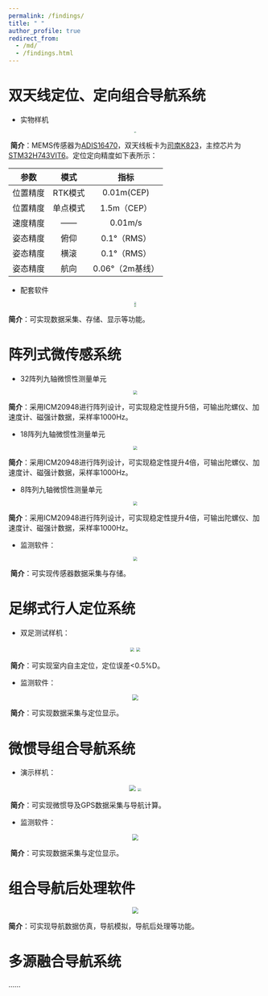 ```yaml
---
permalink: /findings/
title: " "
author_profile: true
redirect_from: 
  - /md/
  - /findings.html
---
```

# 双天线定位、定向组合导航系统

- 实物样机

<div align=center>
	<img src="..\images\MIMU_RTK_V1.jpg" style="zoom:20%;" />
</div>

​		**简介**：MEMS传感器为[ADIS16470](https://www.analog.com/cn/products/adis16470.html)，双天线板卡为[司南K823](https://www.sinognss.com/K823.html)，主控芯片为[STM32H743VIT6](https://www.st.com/zh/microcontrollers-microprocessors/stm32h743vi.html)。定位定向精度如下表所示：

|   参数   |   模式   |      指标       |
| :------: | :------: | :-------------: |
| 位置精度 | RTK模式  |   0.01m(CEP)    |
| 位置精度 | 单点模式 |   1.5m（CEP）   |
| 速度精度 |    ——    |     0.01m/s     |
| 姿态精度 |   俯仰   |   0.1°（RMS）   |
| 姿态精度 |   横滚   |   0.1°（RMS）   |
| 姿态精度 |   航向   | 0.06°（2m基线） |

- 配套软件

<div align=center>
	<img src="..\images\MIMU_RTK_Monitor_V1-1.png" style="zoom:30%;" />
</div>

<div align=center>
	<img src="..\images\MIMU_RTK_Monitor_V1-2.png" style="zoom:30%;" />
</div>		

**简介**：可实现数据采集、存储、显示等功能。

# 阵列式微传感系统

- 32阵列九轴微惯性测量单元

<div align=center>
	<img src="..\images\IMU32Array.png" style="zoom:50%;" />
</div>

​		**简介**：采用ICM20948进行阵列设计，可实现稳定性提升5倍，可输出陀螺仪、加速度计、磁强计数据，采样率1000Hz。

- 18阵列九轴微惯性测量单元

<div align=center>
	<img src="..\images\IMU18Array.png" style="zoom:50%;" />
</div>

​		**简介**：采用ICM20948进行阵列设计，可实现稳定性提升4倍，可输出陀螺仪、加速度计、磁强计数据，采样率1000Hz。

- 8阵列九轴微惯性测量单元

<div align=center>
	<img src="..\images\IMU8Array.png" style="zoom:50%;" />
</div>

​		**简介**：采用ICM20948进行阵列设计，可实现稳定性提升4倍，可输出陀螺仪、加速度计、磁强计数据，采样率1000Hz。

- 监测软件：

<div align=center>
	<img src="..\images\IMUArrayMonitor.png" style="zoom:50%;" />
</div>

​		**简介**：可实现传感器数据采集与存储。

# 足绑式行人定位系统

- 双足测试样机：

<div align=center>
	<img src="..\images\IMUPNS.png" style="zoom:50%;" />
    <img src="..\images\IMUPNSFoot.png" style="zoom:50%;" />
</div>

​		**简介**：可实现室内自主定位，定位误差<0.5%D。

- 监测软件：

<div align=center>
	<img src="..\images\IMUPNSMonitor.png" style="zoom:80%;" />
</div>

​		**简介**：可实现数据采集与定位显示。

# 微惯导组合导航系统

- 演示样机：

<div align=center>
	<img src="..\images\SINS_GPS1.png" style="zoom:80%;" />
    <img src="..\images\SINS_GPS2.png" style="zoom:40%;" />
</div>

​		**简介**：可实现微惯导及GPS数据采集与导航计算。

- 监测软件：

<div align=center>
	<img src="..\images\SINS_GPSMonitor.png" style="zoom:80%;" />
</div>

​		**简介**：可实现数据采集与定位显示。

# 组合导航后处理软件

<div align=center>
	<img src="..\images\Simulator.png" style="zoom:80%;" />
</div>

​		**简介**：可实现导航数据仿真，导航模拟，导航后处理等功能。

# 多源融合导航系统

……
